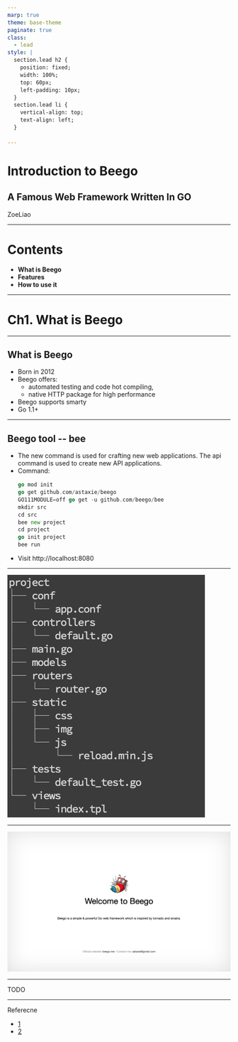 ```yaml
---
marp: true
theme: base-theme
paginate: true
class:
  - lead
style: |
  section.lead h2 {
    position: fixed;
    width: 100%;
    top: 60px;
    left-padding: 10px;
  }
  section.lead li {
    vertical-align: top;
    text-align: left;
  }

---
```

<!--_paginate: false-->
<!--_class: false-->

# Introduction to Beego
## A Famous Web Framework Written In GO

ZoeLiao

---
<!--_class: false-->
# **Contents**
- **What is Beego**
- **Features**
- **How to use it**

---
<!--_paginate: false-->
<!--_class: false-->
<!--
_backgroundColor: #0288d1
_color: white
-->
# Ch1. What is Beego

---
## **What is Beego**
- Born in 2012
- Beego offers:
  - automated testing and code hot compiling,
  - native HTTP package for high performance
- Beego supports smarty
- Go 1.1+

---
## **Beego tool -- bee**
- The new command is used for crafting new web applications. The api command is used to create new API applications.
- Command:
  ```go
  go mod init
  go get github.com/astaxie/beego
  GO111MODULE=off go get -u github.com/beego/bee
  mkdir src
  cd src
  bee new project
  cd project
  go init project
  bee run
  ```
- Visit http://localhost:8080

---
![image](media/bee_new_project.png)

---
![image](media/bee_homepage.png)

---
TODO

---
Referecne
- [1](https://blog.csdn.net/zhetmdoubeizhanyong/article/details/101050310)
- [2](https://blog.csdn.net/sanbingyutuoniao123/article/details/100416077)